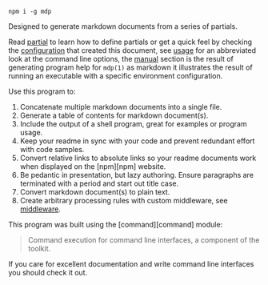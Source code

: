 ```
npm i -g mdp
```

Designed to generate markdown documents from a series of partials. 

Read [partial](#partial) to learn how to define partials or get a quick feel by checking the [configuration](#configuration) that created this document, see [usage](#usage) for an abbreviated look at the command line options, the [manual](#manual) section is the result of generating program help for `mdp(1)` as markdown it illustrates the result of running an executable with a specific environment configuration.

Use this program to:

1. Concatenate multiple markdown documents into a single file.
2. Generate a table of contents for markdown document(s).
3. Include the output of a shell program, great for examples or program usage.
4. Keep your readme in sync with your code and prevent redundant effort with code samples.
5. Convert relative links to absolute links so your readme documents work when displayed on the [npm][npm] website.
6. Be pedantic in presentation, but lazy authoring. Ensure paragraphs are terminated with a period and start out title case.
7. Convert markdown document(s) to plain text.
8. Create arbitrary processing rules with custom middleware, see [middleware](#middleware).

This program was built using the [command][command] module:

> Command execution for command line interfaces, a component of the toolkit.

If you care for excellent documentation and write command line interfaces you should check it out.
